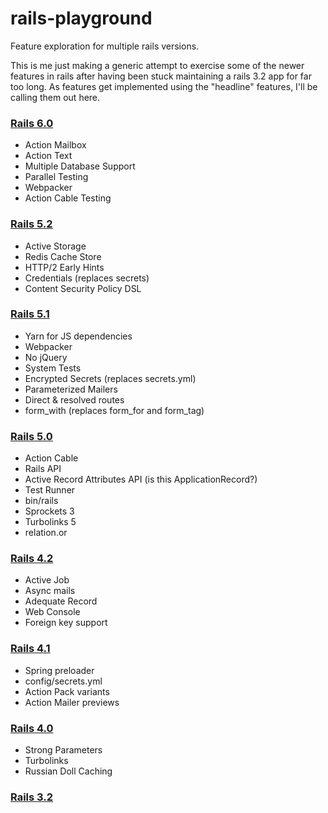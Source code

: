 # rails-playground

Feature exploration for multiple rails versions.

This is me just making a generic attempt to exercise some of the newer features in rails after having been stuck maintaining a rails 3.2 app for far too long. As features get implemented using the "headline" features, I'll be calling them out here.

### [Rails 6.0](https://weblog.rubyonrails.org/2019/1/18/Rails-6-0-Action-Mailbox-Action-Text-Multiple-DBs-Parallel-Testing/)

- Action Mailbox
- Action Text
- Multiple Database Support
- Parallel Testing
- Webpacker
- Action Cable Testing

### [Rails 5.2](https://guides.rubyonrails.org/5_2_release_notes.html)

- Active Storage
- Redis Cache Store
- HTTP/2 Early Hints
- Credentials (replaces secrets)
- Content Security Policy DSL

### [Rails 5.1](https://guides.rubyonrails.org/5_1_release_notes.html)

- Yarn for JS dependencies
- Webpacker
- No jQuery
- System Tests
- Encrypted Secrets (replaces secrets.yml)
- Parameterized Mailers
- Direct & resolved routes
- form_with (replaces form_for and form_tag)

### [Rails 5.0](https://guides.rubyonrails.org/5_0_release_notes.html)

- Action Cable
- Rails API
- Active Record Attributes API (is this ApplicationRecord?)
- Test Runner
- bin/rails
- Sprockets 3
- Turbolinks 5
- relation.or

### [Rails 4.2](https://guides.rubyonrails.org/4_2_release_notes.html)

- Active Job
- Async mails
- Adequate Record
- Web Console
- Foreign key support

### [Rails 4.1](https://guides.rubyonrails.org/4_1_release_notes.html)

- Spring preloader
- config/secrets.yml
- Action Pack variants
- Action Mailer previews

### [Rails 4.0](https://guides.rubyonrails.org/4_0_release_notes.html)

- Strong Parameters
- Turbolinks
- Russian Doll Caching

### [Rails 3.2](https://guides.rubyonrails.org/3_2_release_notes.html)



